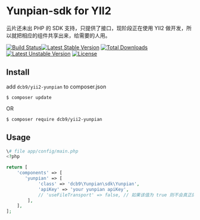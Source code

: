 Yunpian-sdk for YII2
====================

云片还未出 PHP 的 SDK 支持，只提供了接口，现阶段正在使用 YII2 做开发，所以就把相应的组件共享出来，给需要的人用。

[![Build Status](https://travis-ci.org/dcb9/yii2-yunpian.svg?branch=master)](https://travis-ci.org/dcb9/yii2-yunpian)[![Latest Stable Version](https://poser.pugx.org/dcb9/yii2-yunpian/v/stable.svg)](https://packagist.org/packages/dcb9/yii2-yunpian) [![Total Downloads](https://poser.pugx.org/dcb9/yii2-yunpian/downloads.svg)](https://packagist.org/packages/dcb9/yii2-yunpian) [![Latest Unstable Version](https://poser.pugx.org/dcb9/yii2-yunpian/v/unstable.svg)](https://packagist.org/packages/dcb9/yii2-yunpian) [![License](https://poser.pugx.org/dcb9/yii2-yunpian/license.svg)](https://packagist.org/packages/dcb9/yii2-yunpian)

## Install 

add `dcb9/yii2-yunpian` to composer.json

```
$ composer update 
```

OR

```
$ composer require dcb9/yii2-yunpian
```

## Usage

```php
\# file app/config/main.php
<?php

return [
    'components' => [
	   'yunpian' => [
            'class' => 'dcb9\Yunpian\sdk\Yunpian',
            'apiKey' => 'your yunpian apiKey',
            // 'useFileTransport' => false, // 如果该值为 true 则不会真正的发送短信，而是把内容写到文件里面，测试环境经常需要用到！
        ],
    ],
];
```
